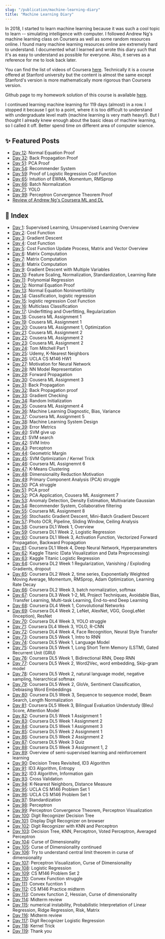 ```yaml
---
slug: "/publication/machine-learning-diary"
title: "Machine Learning Diary"
---
```


In 2018, I started to learn machine learning because it was such a cool topic to learn -- simulating intelligence with computer. I followed Andrew Ng's machine learning class on Coursera as well as some random resources online. I found many machine learning resources online are extremely hard to understand. I documented what I learned and wrote this diary such that it's as easy to understand as possible for everyone. Also, it serves as a reference for me to look back later.

You can find the list of videos of Coursera <a href="https://www.youtube.com/watch?v=UzxYlbK2c7E&list=PLA89DCFA6ADACE599">here</a>. Technically it is a course offered at Stanford university but the content is almost the same except Stanford's version is more mathematically more rigorous than Coursera version.

Github page to my homework solution of this course is available <a href="https://github.com/ioneone/Coursera-Machine-Learning">here</a>.

I continued learning machine learning for 119 days (almost) in a row. I stopped it because I got to a point, where it is too difficult to understand with undergraduate level math (machine learning is very math heavy!). But I thought I already knew enough about the basic ideas of machine learning, so I called it off. Better spend time on different area of computer science.

## ✨ Featured Posts

- [Day 12](https://medium.com/@ionejunhong/my-machine-learning-daiary-day-12-cf604d2a18): Normal Equation Proof
- [Day 32](https://medium.com/@ionejunhong/my-machine-learning-daiary-day-32-cfff8d3ad916): Back Propagation Proof
- [Day 51](https://medium.com/@ionejunhong/my-machine-learning-diary-day-51-835fff858bd8): PCA Proof
- [Day 54](https://medium.com/@ionejunhong/my-machine-learning-diary-day-54-15a18bf45b58): Recommender System
- [Day 59](https://medium.com/@ionejunhong/my-machine-learning-diary-day-59-254e338f5625): Proof of Logistic Regression Cost Function
- [Day 65](https://medium.com/@ionejunhong/my-machine-learning-diary-day-65-4b4fabe38ccd): Intuition of EWMA, Momentum, RMSprop
- [Day 66](https://medium.com/@ionejunhong/my-machine-learning-diary-day-66-41bd486f783e): Batch Normalization
- [Day 71](https://medium.com/@ionejunhong/my-machine-learning-diary-day-71-24f542f05008): YOLO
- [Day 99](https://medium.com/@ionejunhong/my-machine-learning-diary-day-99-8ffcaab16e74): Perceptron Convergence Theorem Proof
- [Review of Andrew Ng's Coursera ML and DL](https://medium.com/@ionejunhong/review-of-andrew-ngs-machine-learning-and-deep-learning-specialization-courses-on-coursera-4f9dc92437e4)

## 🔖 Index

- [Day 1](https://medium.com/@ionejunhong/my-machine-learning-daiary-day-1-cb922e86ea42): Supervised Learning, Unsupervised Learning Overview
- [Day 2](https://medium.com/@ionejunhong/my-machine-learning-daiary-day-2-c972c3960e9f): Cost Function
- [Day 3](https://medium.com/@ionejunhong/my-machine-learning-daiary-day-3-874414becf20): Gradient Descent
- [Day 4](https://medium.com/@ionejunhong/my-machine-learning-daiary-day-4-e8b4eb02e7f8): Cost Function
- [Day 5](https://medium.com/@ionejunhong/my-machine-learning-daiary-day-5-5d9439bcb190): Cost Function Update Process, Matrix and Vector Overview
- [Day 6](https://medium.com/@ionejunhong/my-machine-learning-daiary-day-6-2f109d47c1dc): Matrix Computation
- [Day 7](https://medium.com/@ionejunhong/my-machine-learning-daiary-day-7-21dcae9ace8e): Matrix Computation
- [Day 8](https://medium.com/@ionejunhong/my-machine-learning-daiary-day-8-42ea360c0825): Matrix Computation
- [Day 9](https://medium.com/@ionejunhong/my-machine-learning-daiary-day-9-bf55c35d3aff): Gradient Descent with Multiple Variables
- [Day 10](https://medium.com/@ionejunhong/my-machine-learning-daiary-day-10-fcb1393400a1): Feature Scaling, Normalization, Standardization, Learning Rate
- [Day 11](https://medium.com/@ionejunhong/my-machine-learning-daiary-day-11-d32f79afdb16): Polynomial Regression
- [Day 12](https://medium.com/@ionejunhong/my-machine-learning-daiary-day-12-cf604d2a18): Normal Equation Proof
- [Day 13](https://medium.com/@ionejunhong/my-machine-learning-daiary-day-13-1944a46cad05): Normal Equation Noninvertibility
- [Day 14](https://medium.com/@ionejunhong/my-machine-learning-daiary-day-14-6cc611baa723): Classification, logistic regression
- [Day 15](https://medium.com/@ionejunhong/my-machine-learning-daiary-day-15-a34a20db61e): logistic regression Cost Function
- [Day 16](https://medium.com/@ionejunhong/my-machine-learning-daiary-day-16-d722be348eb4): Multiclass Classification
- [Day 17](https://medium.com/@ionejunhong/my-machine-learning-daiary-day-17-b2f2d5c12120): Underfitting and Overfitting, Regularization
- [Day 18](https://medium.com/@ionejunhong/my-machine-learning-daiary-day-18-88c166f6340c): Cousera ML Assignment 1
- [Day 19](https://medium.com/@ionejunhong/my-machine-learning-daiary-day-19-f30840cab5d9): Cousera ML Assignment 1
- [Day 20](https://medium.com/@ionejunhong/my-machine-learning-daiary-day-20-1ea66f42710c): Cousera ML Assignment 1, Optimization
- [Day 21](https://medium.com/@ionejunhong/my-machine-learning-daiary-day-21-ffc88c25ba99): Cousera ML Assignment 2
- [Day 22](https://medium.com/@ionejunhong/my-machine-learning-daiary-day-22-44749bd7b121): Cousera ML Assignment 2
- [Day 23](https://medium.com/@ionejunhong/my-machine-learning-daiary-day-23-bf2beda44005): Cousera ML Assignment 2
- [Day 24](https://medium.com/@ionejunhong/my-machine-learning-daiary-day-24-a527fc78514e): Tom Mitchell Part 1
- [Day 25](https://medium.com/@ionejunhong/my-machine-learning-daiary-day-25-f44f051269d3): Udemy, K-Nearest Neighbors
- [Day 26](https://medium.com/@ionejunhong/my-machine-learning-daiary-day-26-3c602548c27d): UCLA CS M146 HW1
- [Day 27](https://medium.com/@ionejunhong/my-machine-learning-daiary-day-27-6bcc72b02974): Motivation for Neural Network
- [Day 28](https://medium.com/@ionejunhong/my-machine-learning-daiary-day-28-d8e3397d6bcd): NN Model Representation
- [Day 29](https://medium.com/@ionejunhong/my-machine-learning-daiary-day-29-2bc130f41e71): Forward Propagation
- [Day 30](https://medium.com/@ionejunhong/my-machine-learning-daiary-day-30-74ac50e46b27): Cousera ML Assignment 3
- [Day 31](https://medium.com/@ionejunhong/my-machine-learning-daiary-day-31-85d7a1ab87d5): Back Propagation
- [Day 32](https://medium.com/@ionejunhong/my-machine-learning-daiary-day-32-cfff8d3ad916): Back Propagation proof
- [Day 33](https://medium.com/@ionejunhong/my-machine-learning-daiary-day-33-b71e25a3ac49): Gradient Checking
- [Day 34](https://medium.com/@ionejunhong/my-machine-learning-daiary-day-34-295b7e54ce2b): Random Initialization
- [Day 35](https://medium.com/@ionejunhong/my-machine-learning-daiary-day-35-5a8bd04de386): Cousera ML Assignment 4
- [Day 36](https://medium.com/@ionejunhong/my-machine-learning-daiary-day-36-2df42b37ab56): Machine Learning Diagnostic, Bias, Variance
- [Day 37](https://medium.com/@ionejunhong/my-machine-learning-daiary-day-37-2ddff4b88c8a): Coursera ML Assignment 5
- [Day 38](https://medium.com/@ionejunhong/my-machine-learning-daiary-day-38-4fc82ae60e76): Machine Learning System Design
- [Day 39](https://medium.com/@ionejunhong/my-machine-learning-daiary-day-39-165b8837aeed): Error Metrics
- [Day 40](https://medium.com/@ionejunhong/my-machine-learning-daiary-day-40-4be0688f4101): SVM give up
- [Day 41](https://medium.com/@ionejunhong/my-machine-learning-daiary-day-41-2e572bf2e4ce): SVM search
- [Day 42](https://medium.com/@ionejunhong/my-machine-learning-daiary-day-42-ccd9a9b40939): SVM Intro
- [Day 43](https://medium.com/@ionejunhong/my-machine-learning-daiary-day-43-f5f82c58a933): Perceptron
- [Day 44](https://medium.com/@ionejunhong/my-machine-learning-daiary-day-44-d403969c3c1f): Geometric Margin
- [Day 45](https://medium.com/@ionejunhong/my-machine-learning-daiary-day-45-d79ea1eb9b40): SVM Optimization / Kernel Trick
- [Day 46](https://medium.com/@ionejunhong/my-machine-learning-daiary-day-46-550b4d84c42a): Coursera ML Assignemnt 6
- [Day 47](https://medium.com/@ionejunhong/my-machine-learning-diary-day-47-995678cfd395): K-Means Clustering
- [Day 48](https://medium.com/@ionejunhong/my-machine-learning-diary-day-48-b182492ec8b7): Dimensionality Reduction Motivation
- [Day 49](https://medium.com/@ionejunhong/my-machine-learning-diary-day-49-cec3b5e73e56): Primary Component Analysis (PCA) struggle
- [Day 50](https://medium.com/@ionejunhong/my-machine-learning-diary-day-50-cd87ffc6f201): PCA struggle
- [Day 51](https://medium.com/@ionejunhong/my-machine-learning-diary-day-51-835fff858bd8): PCA proof
- [Day 52](https://medium.com/@ionejunhong/my-machine-learning-diary-day-52-30446a55ab82): PCA Application, Cousera ML Assignment 7
- [Day 53](https://medium.com/@ionejunhong/my-machine-learning-diary-day-53-cd9768e47d7b): Anomaly Detection, Density Estimation, Multivariate Gaussian
- [Day 54](https://medium.com/@ionejunhong/my-machine-learning-diary-day-54-15a18bf45b58): Recommender System, Collaborative filtering
- [Day 55](https://medium.com/@ionejunhong/my-machine-learning-diary-day-55-8d92ee9f5b76): Coursera ML Assignment 8
- [Day 56](https://medium.com/@ionejunhong/my-machine-learning-diary-day-56-db357d847356): Stochastic Gradient Descent, Mini-Batch Gradient Descent
- [Day 57](https://medium.com/@ionejunhong/my-machine-learning-diary-day-57-d649e20b596a): Photo OCR, Pipeline, Sliding Window, Ceiling Analysis
- [Day 58](https://medium.com/@ionejunhong/my-machine-learning-diary-day-58-e2de1016cda0): Coursera DL1 Week 1, Overview
- [Day 59](https://medium.com/@ionejunhong/my-machine-learning-diary-day-59-254e338f5625): Coursera DL1 Week 2, Logistic Regression
- [Day 60](https://medium.com/@ionejunhong/my-machine-learning-diary-day-60-b522c410ada8): Coursera DL1 Week 3, Activation Function, Vectorized Forward Propagation, Backward Propagation
- [Day 61](https://medium.com/@ionejunhong/my-machine-learning-diary-day-61-6e4fa7fb9b38): Coursera DL1 Week 4, Deep Neural Network, Hyperparameters
- [Day 62](https://medium.com/@ionejunhong/my-machine-learning-diary-day-62-6b9f94ac8dbe): Kaggle Titanic (Data Visualization and Data Preprocessing)
- [Day 63](https://medium.com/@ionejunhong/my-machine-learning-diary-day-63-5d343c8d3106): Kaggle Titanic Logistic Regression
- [Day 64](https://medium.com/@ionejunhong/my-machine-learning-diary-day-64-6aef0d4723ee): Coursera DL2 Week 1 Regularization, Vanishing / Exploding Gradients, dropout
- [Day 65](https://medium.com/@ionejunhong/my-machine-learning-diary-day-65-4b4fabe38ccd): Coursera DL2 Week 2, time series, Exponentially Weighted Moving Average, Momentum, RMSprop, Adam Optimization, Learning Rate Decay
- [Day 66](https://medium.com/@ionejunhong/my-machine-learning-diary-day-66-41bd486f783e): Coursera DL2 Week 3, batch normalization, softmax
- [Day 67](https://medium.com/@ionejunhong/my-machine-learning-diary-day-67-ed46e6994c8d): Coursera DL3 Week 1-2, ML Project Techniques, Avoidable Bias, Transfer Learning, Multi-task Learning, End-to-end Deep Learning
- [Day 68](https://medium.com/@ionejunhong/my-machine-learning-diary-day-68-f025d47e725): Coursera DL4 Week 1, Convolutional Networks
- [Day 69](https://medium.com/@ionejunhong/my-machine-learning-diary-day-69-b055552c8ee1): Coursera DL4 Week 2, LeNet, AlexNet, VGG, GoogLeNet (Inception), ResNet
- [Day 70](https://medium.com/@ionejunhong/my-machine-learning-diary-day-70-44d6b4812304): Coursera DL4 Week 3, YOLO struggle
- [Day 71](https://medium.com/@ionejunhong/my-machine-learning-diary-day-71-24f542f05008): Coursera DL4 Week 3, YOLO, R-CNN
- [Day 72](https://medium.com/@ionejunhong/my-machine-learning-diary-day-72-19a33c51739e): Coursera DL4 Week 4, Face Recognition, Neural Style Transfer
- [Day 73](https://medium.com/@ionejunhong/my-machine-learning-diary-day-73-d952eba89c22): Coursera DL5 Week 1, Intro to RNN
- [Day 74](https://medium.com/@ionejunhong/my-machine-learning-diary-day-74-48195f9e2ee2): Coursera DL5 Week 1, Language Model
- [Day 75](https://medium.com/@ionejunhong/my-machine-learning-diary-day-75-94e0a1ba2a1d): Coursera DL5 Week 1, Long Short Term Memory (LSTM), Gated Recurrent Unit (GRU)
- [Day 76](https://medium.com/@ionejunhong/my-machine-learning-diary-day-76-2dae44ecfaab): Coursera DL5 Week 1, Bidirectional RNN, Deep RNN
- [Day 77](https://medium.com/@ionejunhong/my-machine-learning-diary-day-77-cbdc7421de03): Coursera DL5 Week 2, Word2Vec, word embedding, Skip-gram model
- [Day 78](https://medium.com/@ionejunhong/my-machine-learning-diary-day-78-c36d602ca9bf): Coursera DL5 Week 2, natural language model, negative sampling, hierarchical softmax
- [Day 79](https://medium.com/@ionejunhong/my-machine-learning-diary-day-79-f4c7e2473421): Coursera DL5 Week 2, GloVe, Sentiment Classification, Debiasing Word Embeddings
- [Day 80](https://medium.com/@ionejunhong/my-machine-learning-diary-day-80-8c10d72a8824): Coursera DL5 Week 3, Sequence to sequence model, Beam Search, Length Normalization
- [Day 81](https://medium.com/@ionejunhong/my-machine-learning-diary-day-81-307677a4882f): Coursera DL5 Week 3, Bilingual Evaluation Understudy (Bleu) Score, Attention Model
- [Day 82](https://medium.com/@ionejunhong/my-machine-learning-diary-day-82-67cfc7f4302): Coursera DL5 Week 1 Assignment 1
- [Day 83](https://medium.com/@ionejunhong/my-machine-learning-diary-day-83-aa5c515f6d49): Coursera DL5 Week 1 Assignment 2
- [Day 84](https://medium.com/@ionejunhong/my-machine-learning-diary-day-84-1936c8d963eb): Coursera DL5 Week 1 Assignment 3
- [Day 85](https://medium.com/@ionejunhong/my-machine-learning-diary-day-85-dc86625b9431): Coursera DL5 Week 2 Assignment 1
- [Day 86](https://medium.com/@ionejunhong/my-machine-learning-diary-day-86-d1b0ce18c77c): Coursera DL5 Week 2 Assignment 2
- [Day 87](https://medium.com/@ionejunhong/my-machine-learning-diary-day-87-2d8337ce4b06): Coursera DL5 Week 3 Quiz
- [Day 88](https://medium.com/@ionejunhong/my-machine-learning-diary-day-88-9ae7b6f5b95a): Coursera DL5 Week 3 Assignment 1, 2
- [Day 89](https://medium.com/@ionejunhong/my-machine-learning-diary-day-89-13f511da310e): Overview of semi-supervised learning and reinforcement learning
- [Day 90](https://medium.com/@ionejunhong/my-machine-learning-diary-day-90-6756a7cf6813): Decision Trees Revisited, ID3 Algorithm
- [Day 91](https://medium.com/@ionejunhong/my-machine-learning-diary-day-91-1be1f2275abf): ID3 Algorithm, Entropy
- [Day 92](https://medium.com/@ionejunhong/my-machine-learning-diary-day-92-9f65a868c63b): ID3 Algorithm, Information gain
- [Day 93](https://medium.com/@ionejunhong/my-machine-learning-diary-day-93-3785915643ed): Cross Validation
- [Day 94](https://medium.com/@ionejunhong/my-machine-learning-diary-day-94-4058a1609c6f): K-Nearest Neighbors, Distance Measure
- [Day 95](https://medium.com/@ionejunhong/my-machine-learning-diary-day-95-9a662ea9f0e1): UCLA CS M146 Problem Set 1
- [Day 96](https://medium.com/@ionejunhong/my-machine-learning-diary-day-96-f239828e5da4): UCLA CS M146 Problem Set 1
- [Day 97](https://medium.com/@ionejunhong/my-machine-learning-diary-day-97-817271d8a233): Standardization
- [Day 98](https://medium.com/@ionejunhong/my-machine-learning-diary-day-98-25bf0ce1ea13): Perceptron
- [Day 99](https://medium.com/@ionejunhong/my-machine-learning-diary-day-99-8ffcaab16e74): Perceptron Convergence Theorem, Perceptron Visualization
- [Day 100](https://medium.com/@ionejunhong/my-machine-learning-diary-day-100-a469bf770da4): Digit Recognizer Decision Tree
- [Day 101](https://medium.com/@ionejunhong/my-machine-learning-diary-day-101-56f91f4bc57a): Display Digit Recognizer on browser
- [Day 102](https://medium.com/@ionejunhong/my-machine-learning-diary-day-102-a38b3fa6ed17): Digit Recognizer with KNN and Perceptron
- [Day 103](https://medium.com/@ionejunhong/my-machine-learning-diary-day-103-7912f82dba3d): Decision Tree, KNN, Perceptron, Voted Perceptron, Averaged Perceptron
- [Day 104](https://medium.com/@ionejunhong/my-machine-learning-diary-day-104-7fce3c3748fd): Curse of Dimensionality
- [Day 105](https://medium.com/@ionejunhong/my-machine-learning-diary-day-105-11143297177b): Curse of Dimensionality continued
- [Day 106](https://medium.com/@ionejunhong/my-machine-learning-diary-day-106-2cbc9973b094): Try to understand central limit theorem in curse of dimensionality
- [Day 107](https://medium.com/@ionejunhong/my-machine-learning-diary-day-107-363d75c81262): Perceptron Visualization, Curse of Dimensionality
- [Day 108](https://medium.com/@ionejunhong/my-machine-learning-diary-day-108-8d9f00794e7e): Logistic Regression
- [Day 109](https://medium.com/@ionejunhong/my-machine-learning-diary-day-109-bc4149e169da): CS M146 Problem Set 2
- [Day 110](https://medium.com/@ionejunhong/my-machine-learning-diary-day-110-436168707d06): Convex Function struggle
- [Day 111](https://medium.com/@ionejunhong/my-machine-learning-diary-day-111-a24323920441): Convex fucntion 1
- [Day 112](https://medium.com/@ionejunhong/my-machine-learning-diary-day-112-3e0d778473fd): CS M146 Practice midterm
- [Day 113](https://medium.com/@ionejunhong/my-machine-learning-diary-day-113-4744209c622a): Convex function 2, Hessian, Curse of dimensionality
- [Day 114](https://medium.com/@ionejunhong/my-machine-learning-diary-day-114-eb0ce9b9281a): Midterm review
- [Day 115](https://medium.com/@ionejunhong/my-machine-learning-diary-day-115-cc705610e757): numerical instability, Probabilistic Interpretation of Linear Regression, Ridge Regression, Risk, Matrix
- [Day 116](https://medium.com/@ionejunhong/my-machine-learning-diary-day-116-51832296994e): Midterm review
- [Day 117](https://medium.com/@ionejunhong/my-machine-learning-diary-day-117-4c0c6f23743c): Digit Recognizer Logistic Regression
- [Day 118](https://medium.com/@ionejunhong/my-machine-learning-diary-day-118-7f7676ca7b8f): Kernel Trick
- [Day 119](https://medium.com/@ionejunhong/my-machine-learning-diary-day-119-67baf8bba451): Thank you
